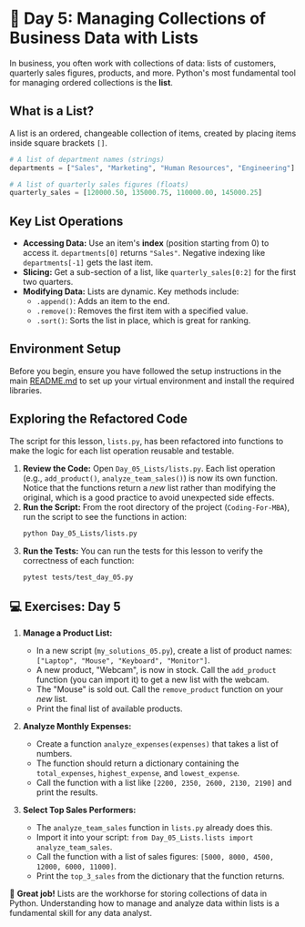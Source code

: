 # 📘 Day 5: Managing Collections of Business Data with Lists

In business, you often work with collections of data: lists of customers, quarterly sales figures, products, and more. Python's most fundamental tool for managing ordered collections is the **list**.

## What is a List?

A list is an ordered, changeable collection of items, created by placing items inside square brackets `[]`.

```python
# A list of department names (strings)
departments = ["Sales", "Marketing", "Human Resources", "Engineering"]

# A list of quarterly sales figures (floats)
quarterly_sales = [120000.50, 135000.75, 110000.00, 145000.25]
```

## Key List Operations

- **Accessing Data:** Use an item's **index** (position starting from 0) to access it. `departments[0]` returns `"Sales"`. Negative indexing like `departments[-1]` gets the last item.
- **Slicing:** Get a sub-section of a list, like `quarterly_sales[0:2]` for the first two quarters.
- **Modifying Data:** Lists are dynamic. Key methods include:
  - `.append()`: Adds an item to the end.
  - `.remove()`: Removes the first item with a specified value.
  - `.sort()`: Sorts the list in place, which is great for ranking.

## Environment Setup

Before you begin, ensure you have followed the setup instructions in the main [README.md](../../README.md) to set up your virtual environment and install the required libraries.

## Exploring the Refactored Code

The script for this lesson, `lists.py`, has been refactored into functions to make the logic for each list operation reusable and testable.

1. **Review the Code:** Open `Day_05_Lists/lists.py`. Each list operation (e.g., `add_product()`, `analyze_team_sales()`) is now its own function. Notice that the functions return a *new* list rather than modifying the original, which is a good practice to avoid unexpected side effects.
1. **Run the Script:** From the root directory of the project (`Coding-For-MBA`), run the script to see the functions in action:
   ```bash
   python Day_05_Lists/lists.py
   ```
1. **Run the Tests:** You can run the tests for this lesson to verify the correctness of each function:
   ```bash
   pytest tests/test_day_05.py
   ```

## 💻 Exercises: Day 5

1. **Manage a Product List:**

   - In a new script (`my_solutions_05.py`), create a list of product names: `["Laptop", "Mouse", "Keyboard", "Monitor"]`.
   - A new product, "Webcam", is now in stock. Call the `add_product` function (you can import it) to get a new list with the webcam.
   - The "Mouse" is sold out. Call the `remove_product` function on your *new* list.
   - Print the final list of available products.

1. **Analyze Monthly Expenses:**

   - Create a function `analyze_expenses(expenses)` that takes a list of numbers.
   - The function should return a dictionary containing the `total_expenses`, `highest_expense`, and `lowest_expense`.
   - Call the function with a list like `[2200, 2350, 2600, 2130, 2190]` and print the results.

1. **Select Top Sales Performers:**

   - The `analyze_team_sales` function in `lists.py` already does this.
   - Import it into your script: `from Day_05_Lists.lists import analyze_team_sales`.
   - Call the function with a list of sales figures: `[5000, 8000, 4500, 12000, 6000, 11000]`.
   - Print the `top_3_sales` from the dictionary that the function returns.

🎉 **Great job!** Lists are the workhorse for storing collections of data in Python. Understanding how to manage and analyze data within lists is a fundamental skill for any data analyst.
